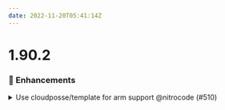 ```yaml
---
date: 2022-11-20T05:41:14Z
---
```


# 1.90.2

### 🚀 Enhancements

<details>
  <summary>Use cloudposse/template for arm support @nitrocode (#510)</summary>

### what
* Use cloudposse/template for arm support

### why
* The new cloudposse/template provider has a darwin arm binary for M1 laptops

### references
* https://github.com/cloudposse/terraform-provider-template
* https://registry.terraform.io/providers/cloudposse/template/latest



</details>